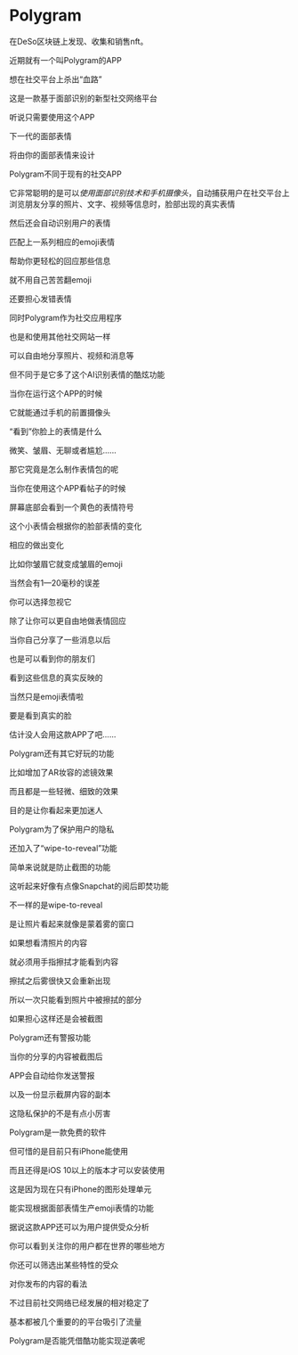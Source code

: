# 

# Polygram

在DeSo区块链上发现、收集和销售nft。

近期就有一个叫Polygram的APP

想在社交平台上杀出“血路”

这是一款基于面部识别的新型社交网络平台

听说只需要使用这个APP

下一代的面部表情

将由你的面部表情来设计

Polygram不同于现有的社交APP

它非常聪明的是可以*使用面部识别技术和手机摄像头*，自动捕获用户在社交平台上浏览朋友分享的照片、文字、视频等信息时，脸部出现的真实表情



然后还会自动识别用户的表情

匹配上一系列相应的emoji表情

帮助你更轻松的回应那些信息

就不用自己苦苦翻emoji

还要担心发错表情



同时Polygram作为社交应用程序

也是和使用其他社交网站一样

可以自由地分享照片、视频和消息等

但不同于是它多了这个AI识别表情的酷炫功能

当你在运行这个APP的时候

它就能通过手机的前置摄像头

“看到”你脸上的表情是什么

微笑、皱眉、无聊或者尴尬......



那它究竟是怎么制作表情包的呢

当你在使用这个APP看帖子的时候

屏幕底部会看到一个黄色的表情符号

这个小表情会根据你的脸部表情的变化

相应的做出变化

比如你皱眉它就变成皱眉的emoji

当然会有1—20毫秒的误差

你可以选择忽视它



除了让你可以更自由地做表情回应

当你自己分享了一些消息以后

也是可以看到你的朋友们

看到这些信息的真实反映的

当然只是emoji表情啦

要是看到真实的脸

估计没人会用这款APP了吧……



Polygram还有其它好玩的功能

比如增加了AR妆容的滤镜效果

而且都是一些轻微、细致的效果

目的是让你看起来更加迷人



Polygram为了保护用户的隐私

还加入了“wipe-to-reveal”功能

简单来说就是防止截图的功能

这听起来好像有点像Snapchat的阅后即焚功能

不一样的是wipe-to-reveal

是让照片看起来就像是蒙着雾的窗口

如果想看清照片的内容

就必须用手指擦拭才能看到内容

擦拭之后雾很快又会重新出现

所以一次只能看到照片中被擦拭的部分



如果担心这样还是会被截图

Polygram还有警报功能

当你的分享的内容被截图后

APP会自动给你发送警报

以及一份显示截屏内容的副本

这隐私保护的不是有点小厉害

Polygram是一款免费的软件

但可惜的是目前只有iPhone能使用

而且还得是iOS 10以上的版本才可以安装使用

这是因为现在只有iPhone的图形处理单元

能实现根据面部表情生产emoji表情的功能

据说这款APP还可以为用户提供受众分析

你可以看到关注你的用户都在世界的哪些地方

你还可以筛选出某些特性的受众

对你发布的内容的看法



不过目前社交网络已经发展的相对稳定了

基本都被几个重要的的平台吸引了流量

Polygram是否能凭借酷功能实现逆袭呢

